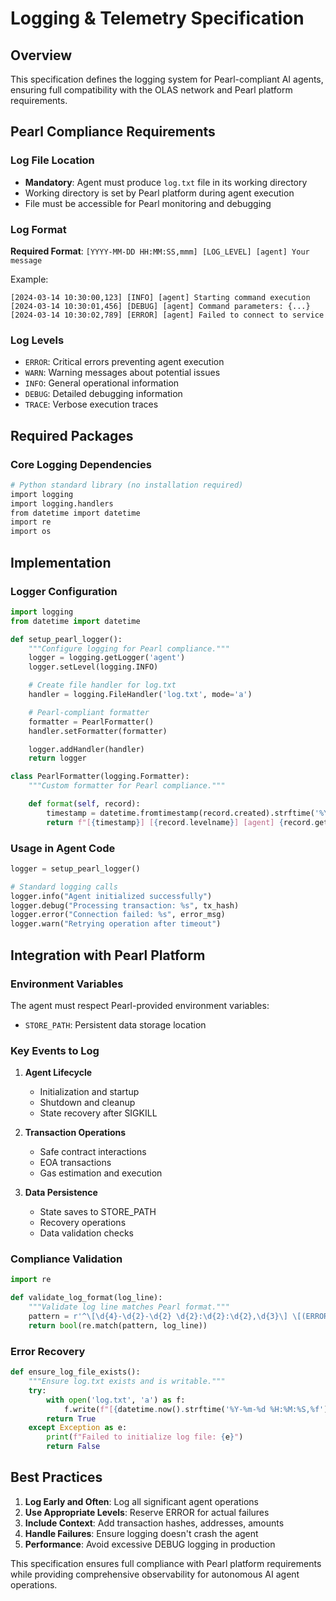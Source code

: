 # Logging & Telemetry Specification

## Overview
This specification defines the logging system for Pearl-compliant AI agents, ensuring full compatibility with the OLAS network and Pearl platform requirements.

## Pearl Compliance Requirements

### Log File Location
- **Mandatory**: Agent must produce `log.txt` file in its working directory
- Working directory is set by Pearl platform during agent execution
- File must be accessible for Pearl monitoring and debugging

### Log Format
**Required Format**: `[YYYY-MM-DD HH:MM:SS,mmm] [LOG_LEVEL] [agent] Your message`

Example:
```
[2024-03-14 10:30:00,123] [INFO] [agent] Starting command execution
[2024-03-14 10:30:01,456] [DEBUG] [agent] Command parameters: {...}
[2024-03-14 10:30:02,789] [ERROR] [agent] Failed to connect to service
```

### Log Levels
- `ERROR`: Critical errors preventing agent execution
- `WARN`: Warning messages about potential issues
- `INFO`: General operational information
- `DEBUG`: Detailed debugging information
- `TRACE`: Verbose execution traces

## Required Packages

### Core Logging Dependencies
```bash
# Python standard library (no installation required)
import logging
import logging.handlers
from datetime import datetime
import re
import os
```

## Implementation

### Logger Configuration
```python
import logging
from datetime import datetime

def setup_pearl_logger():
    """Configure logging for Pearl compliance."""
    logger = logging.getLogger('agent')
    logger.setLevel(logging.INFO)

    # Create file handler for log.txt
    handler = logging.FileHandler('log.txt', mode='a')

    # Pearl-compliant formatter
    formatter = PearlFormatter()
    handler.setFormatter(formatter)

    logger.addHandler(handler)
    return logger

class PearlFormatter(logging.Formatter):
    """Custom formatter for Pearl compliance."""

    def format(self, record):
        timestamp = datetime.fromtimestamp(record.created).strftime('%Y-%m-%d %H:%M:%S,%f')[:-3]
        return f"[{timestamp}] [{record.levelname}] [agent] {record.getMessage()}"
```

### Usage in Agent Code
```python
logger = setup_pearl_logger()

# Standard logging calls
logger.info("Agent initialized successfully")
logger.debug("Processing transaction: %s", tx_hash)
logger.error("Connection failed: %s", error_msg)
logger.warn("Retrying operation after timeout")
```

## Integration with Pearl Platform

### Environment Variables
The agent must respect Pearl-provided environment variables:
- `STORE_PATH`: Persistent data storage location

### Key Events to Log
1. **Agent Lifecycle**
   - Initialization and startup
   - Shutdown and cleanup
   - State recovery after SIGKILL

2. **Transaction Operations**
   - Safe contract interactions
   - EOA transactions
   - Gas estimation and execution

3. **Data Persistence**
   - State saves to STORE_PATH
   - Recovery operations
   - Data validation checks

### Compliance Validation
```python
import re

def validate_log_format(log_line):
    """Validate log line matches Pearl format."""
    pattern = r'^\[\d{4}-\d{2}-\d{2} \d{2}:\d{2}:\d{2},\d{3}\] \[(ERROR|WARN|INFO|DEBUG|TRACE)\] \[agent\] .*'
    return bool(re.match(pattern, log_line))
```

### Error Recovery
```python
def ensure_log_file_exists():
    """Ensure log.txt exists and is writable."""
    try:
        with open('log.txt', 'a') as f:
            f.write(f"[{datetime.now().strftime('%Y-%m-%d %H:%M:%S,%f')[:-3]}] [INFO] [agent] Log file initialized\n")
        return True
    except Exception as e:
        print(f"Failed to initialize log file: {e}")
        return False
```

## Best Practices

1. **Log Early and Often**: Log all significant agent operations
2. **Use Appropriate Levels**: Reserve ERROR for actual failures
3. **Include Context**: Add transaction hashes, addresses, amounts
4. **Handle Failures**: Ensure logging doesn't crash the agent
5. **Performance**: Avoid excessive DEBUG logging in production

This specification ensures full compliance with Pearl platform requirements while providing comprehensive observability for autonomous AI agent operations.
